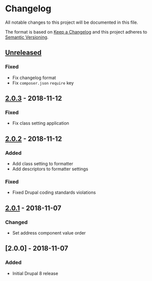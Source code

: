 # Changelog

All notable changes to this project will be documented in this file.

The format is based on [Keep a Changelog](http://keepachangelog.com/en/1.0.0/)
and this project adheres to [Semantic Versioning](http://semver.org/spec/v2.0.0.html).

## [Unreleased]
### Fixed
- Fix changelog format
- Fix `composer.json` `require` key

## [2.0.3] - 2018-11-12
### Fixed
- Fix class setting application

## [2.0.2] - 2018-11-12
### Added
- Add class setting to formatter
- Add descriptors to formatter settings

### Fixed
- Fixed Drupal coding standards violations

## [2.0.1] - 2018-11-07
### Changed
- Set address component value order

## [2.0.0] - 2018-11-07
### Added
- Initial Drupal 8 release

[Unreleased]: https://bitbucket.org/projectcosmic/google_map_embed/branches/compare/HEAD..2.0.3
[2.0.3]: https://bitbucket.org/projectcosmic/google_map_embed/branches/compare/2.0.3..2.0.2
[2.0.2]: https://bitbucket.org/projectcosmic/google_map_embed/branches/compare/2.0.2..2.0.1
[2.0.1]: https://bitbucket.org/projectcosmic/google_map_embed/branches/compare/2.0.1..2.0.1
[2.0.1]: https://bitbucket.org/projectcosmic/google_map_embed/branches/compare/2.0.1..2.0.0
